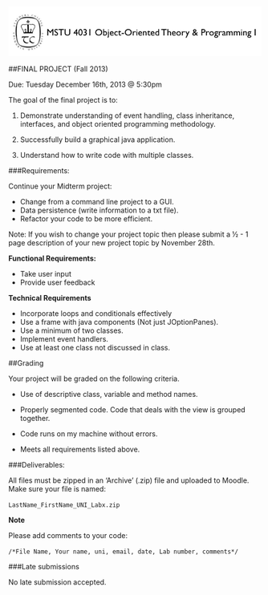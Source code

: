 ![MSTU-4031 Logo](images/README_Header.png)

##FINAL PROJECT (Fall 2013)

Due: Tuesday December 16th, 2013 @ 5:30pm

The goal of the final project is to:

1. Demonstrate understanding of event handling, class inheritance, interfaces, and object oriented programming methodology.

2. Successfully build a graphical java application.

3. Understand how to write code with multiple classes.


###Requirements:

Continue your Midterm project:

*	Change from a command line project to a GUI. 
*	Data persistence (write information to a txt file). 
*	Refactor your code to be more efficient.  

Note: If you wish to change your project topic then please submit a ½ - 1 page description of your new project topic by November 28th.

__Functional Requirements:__

*	Take user input
*	Provide user feedback 

__Technical Requirements__

*	Incorporate loops and conditionals effectively
*	Use a frame with java components (Not just JOptionPanes).
*	Use a minimum of two classes.
*	Implement event handlers.
*	Use at least one class not discussed in class. 

##Grading 

Your project will be graded on the following criteria. 

*	Use of descriptive class, variable and method names. 

*	Properly segmented code. Code that deals with the view is grouped together. 

*	Code runs on my machine without errors. 

*	Meets all requirements listed above.

###Deliverables: 

All files must be zipped in an ‘Archive’ (.zip) file and uploaded to Moodle. Make sure your file is named:

```LastName_FirstName_UNI_Labx.zip```


__Note__ 

Please add comments to your code: 

```/*File Name, Your name, uni, email, date, Lab number, comments*/```


###Late submissions 

No late submission accepted.







